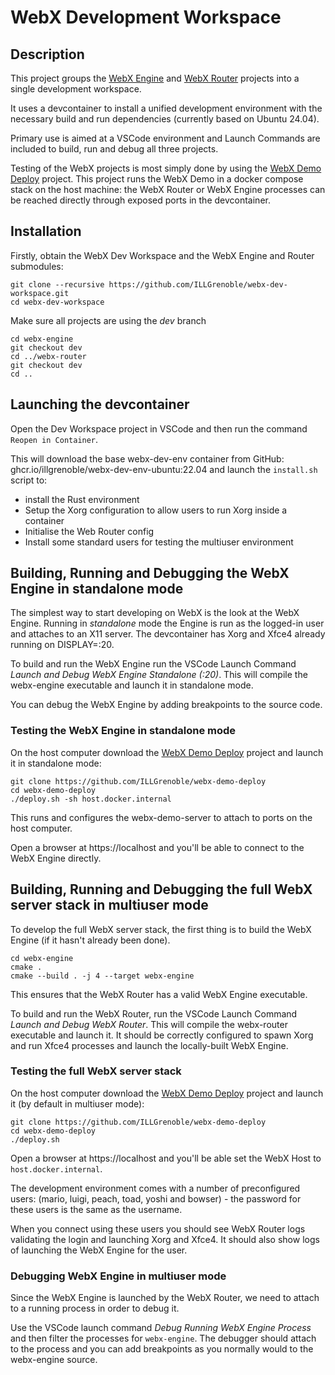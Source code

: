 # WebX Development Workspace

## Description

This project groups the [WebX Engine](https://github.com/ILLGrenoble/webx-engine) and [WebX Router](https://github.com/ILLGrenoble/webx-router) projects into a single development workspace.

It uses a devcontainer to install a unified development environment with the necessary build and run dependencies (currently based on Ubuntu 24.04).

Primary use is aimed at a VSCode environment and Launch Commands are included to build, run and debug all three projects.

Testing of the WebX projects is most simply done by using the [WebX Demo Deploy](https://github.com/ILLGrenoble/webx-demo-deploy) project. This project runs the WebX Demo in a docker compose stack on the host machine: the WebX Router or WebX Engine processes can be reached directly through exposed ports in the devcontainer.

## Installation

Firstly, obtain the WebX Dev Workspace and the WebX Engine and Router submodules:

```
git clone --recursive https://github.com/ILLGrenoble/webx-dev-workspace.git
cd webx-dev-workspace
```

Make sure all projects are using the <em>dev</em> branch

```
cd webx-engine
git checkout dev
cd ../webx-router
git checkout dev
cd ..
```

## Launching the devcontainer

Open the Dev Workspace project in VSCode and then run the command `Reopen in Container`. 

This will download the base webx-dev-env container from GitHub: ghcr.io/illgrenoble/webx-dev-env-ubuntu:22.04 and launch the `install.sh` script to:
 - install the Rust environment
 - Setup the Xorg configuration to allow users to run Xorg inside a container
 - Initialise the Web Router config
 - Install some standard users for testing the multiuser environment

## Building, Running and Debugging the WebX Engine in standalone mode

The simplest way to start developing on WebX is the look at the WebX Engine. Running in <em>standalone</em> mode the Engine is run as the logged-in user and attaches to an X11 server. The devcontainer has Xorg and Xfce4 already running on DISPLAY=:20.

To build and run the WebX Engine run the VSCode Launch Command <em>Launch and Debug WebX Engine Standalone (:20)</em>. This will compile the webx-engine executable and launch it in standalone mode.

You can debug the WebX Engine by adding breakpoints to the source code.

### Testing the WebX Engine in standalone mode

On the host computer download the [WebX Demo Deploy](https://github.com/ILLGrenoble/webx-demo-deploy) project and launch it in standalone mode:

```
git clone https://github.com/ILLGrenoble/webx-demo-deploy
cd webx-demo-deploy
./deploy.sh -sh host.docker.internal
```

This runs and configures the webx-demo-server to attach to ports on the host computer.

Open a browser at https://localhost and you'll be able to connect to the WebX Engine directly.

## Building, Running and Debugging the full WebX server stack in multiuser mode

To develop the full WebX server stack, the first thing is to build the WebX Engine (if it hasn't already been done).

```
cd webx-engine
cmake .
cmake --build . -j 4 --target webx-engine
```

This ensures that the WebX Router has a valid WebX Engine executable.

To build and run the WebX Router, run the VSCode Launch Command <em>Launch and Debug WebX Router</em>. This will compile the webx-router executable and launch it. It should be correctly configured to spawn Xorg and run Xfce4 processes and launch the locally-built WebX Engine.

### Testing the full WebX server stack

On the host computer download the [WebX Demo Deploy](https://github.com/ILLGrenoble/webx-demo-deploy) project and launch it (by default in multiuser mode):

```
git clone https://github.com/ILLGrenoble/webx-demo-deploy
cd webx-demo-deploy
./deploy.sh
```

Open a browser at https://localhost and you'll be able set the WebX Host to `host.docker.internal`.

The development environment comes with a number of preconfigured users: (mario, luigi, peach, toad, yoshi and bowser) - the password for these users is the same as the username.

When you connect using these users you should see WebX Router logs validating the login and launching Xorg and Xfce4. It should also show logs of launching the WebX Engine for the user.

### Debugging WebX Engine in multiuser mode

Since the WebX Engine is launched by the WebX Router, we need to attach to a running process in order to debug it.

Use the VSCode launch command <em>Debug Running WebX Engine Process</em> and then filter the processes for `webx-engine`. The debugger should attach to the process and you can add breakpoints as you normally would to the webx-engine source.


